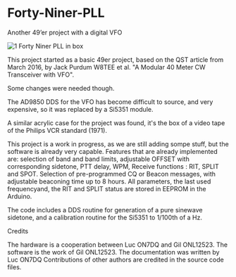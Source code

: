 # Forty-Niner-PLL
Another 49’er project with a digital VFO

![1 Forty Niner PLL in box](https://user-images.githubusercontent.com/17215772/212662253-904d3b2f-a5b2-466a-9a71-697ea7a8484d.jpg)

This project started as a basic 49er project, based on the QST article from March 2016, by Jack Purdum W8TEE et al.
"A Modular 40 Meter CW Transceiver with VFO".

Some changes were needed though.

The AD9850 DDS for the VFO has become difficult to source, and very expensive, so it was replaced by a Si5351 module.

A similar acrylic case for the project was found, it's the box of a video tape of the Philips VCR standard (1971).

This project is a work in progress, as we are still adding sompe stuff, but the software is already very capable.
Features that are already implemented are: 
selection of band and band limits, adjustable OFFSET with corresponding sidetone, PTT delay, WPM, 
Receive functions : RIT, SPLIT and SPOT.
Selection of pre-programmed CQ or Beacon messages, with adjustable beaconing time up to 8 hours.
All parameters, the last used frequencyand, the RIT and SPLIT status are stored in EEPROM in the Arduino.

The code includes a DDS routine for generation of a pure sinewave sidetone, and a calibration routine for the Si5351 to 1/100th of a Hz.

Credits

The hardware is a cooperation between Luc ON7DQ and Gil ONL12523.
The software is the work of Gil ONL12523.
The documentation was written by Luc ON7DQ
Contributions of other authors are credited in the source code files.
